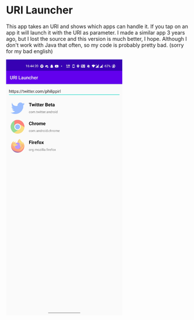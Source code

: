 # URI Launcher
This app takes an URI and shows which apps can handle it. If you tap on an app it will launch it with the URI as parameter. I made a similar app 3 years ago, but I lost the source and this version is much better, I hope. Although I don't work with Java that often, so my code is probably pretty bad.
(sorry for my bad english)

<img src="https://raw.githubusercontent.com/PhilippIRL/uri-launcher/master/screenshot.jpg" height="700">
